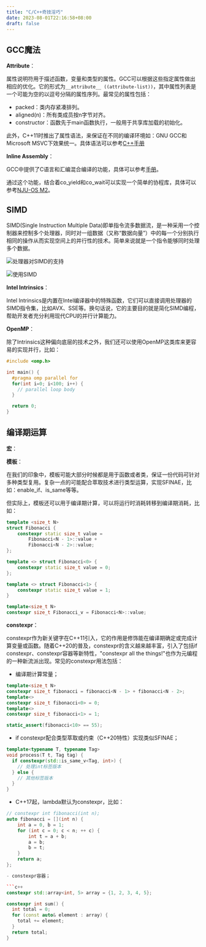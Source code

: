```yaml
---
title: "C/C++奇技淫巧"
date: 2023-08-01T22:16:58+08:00
draft: false
---
```


## GCC魔法

**Attribute**：

属性说明符用于描述函数，变量和类型的属性。GCC可以根据这些指定属性做出相应的优化。它的形式为`__attribute__ ((attribute-list))`，其中属性列表是一个可能为空的以逗号分隔的属性序列。最常见的属性包括：

- packed：类内存紧凑排列。
- aligned(n)：所有类成员按n字节对齐。
- constructor：函数先于main函数执行，一般用于共享库加载的初始化。

此外，C++11时推出了属性语法，来保证在不同的编译环境如：GNU GCC和Microsoft MSVC下效果统一。具体语法可以参考[C++手册](https://en.cppreference.com/w/cpp/language/attributes)

**Inline Assembly**：

GCC中提供了C语言和汇编混合编译的功能，具体可以参考[手册](https://www.ibiblio.org/gferg/ldp/GCC-Inline-Assembly-HOWTO.html)。

通过这个功能，结合着co_yield和co_wait可以实现一个简单的协程库，具体可以参考[NJU-OS M2](https://jyywiki.cn/OS/2022/labs/M2.html)。

## SIMD

SIMD(Single Instruction Multiple Data)即单指令流多数据流，是一种采用一个控制器来控制多个处理器，同时对一组数据（又称“数据向量”）中的每一个分别执行相同的操作从而实现空间上的并行性的技术。简单来说就是一个指令能够同时处理多个数据。

![处理器对SIMD的支持](https://pic3.zhimg.com/80/v2-42f84e676fb838f1e2aa2632d4ab0246_720w.webp)

![使用SIMD](https://pic2.zhimg.com/80/v2-a1490b3ffd4a96a09ed17e342d279635_720w.webp)

**Intel Intrinsics**：

Intel Intrinsics是内置在Intel编译器中的特殊函数，它们可以直接调用处理器的SIMD指令集，比如AVX、SSE等。换句话说，它的主要目的就是简化SIMD编程，帮助开发者充分利用现代CPU的并行计算能力。

**OpenMP**：

除了Intrinsics这种偏向底层的技术之外，我们还可以使用OpenMP这类库来更容易的实现并行，比如：

```c++
#include <omp.h>

int main() {
  #pragma omp parallel for
  for(int i=0; i<100; i++) {
    // parallel loop body
  }

  return 0;
}
```

## 编译期运算

**宏**：

**模板**：

在我们的印象中，模板可能大部分时候都是用于函数或者类，保证一份代码可针对多种类型复用。复杂一点的可能配合萃取技术进行类型运算，实现SFINAE，比如：enable_if、is_same等等。

但实际上，模板还可以用于编译期计算，可以将运行时消耗转移到编译期消耗，比如：

```c++
template <size_t N> 
struct Fibonacci {  
    constexpr static size_t value = 
        Fibonacci<N - 1>::value +
        Fibonacci<N - 2>::value;
};

template <> struct Fibonacci<0> {   
    constexpr static size_t value = 0;
};

template <> struct Fibonacci<1> {   
    constexpr static size_t value = 1;
}

template<size_t N>
constexpr size_t Fibonacci_v = Fibonacci<N>::value; 
```

**constexpr**：

constexpr作为新关键字在C++11引入，它的作用是修饰能在编译期确定或完成计算变量或函数。随着C++20的普及，constexpr的含义越来越丰富，引入了包括if constexpr、constexpr容器等新特性，"constexpr all the things!"也作为元编程的一种新流派出现。常见的constexpr用法包括：

- 编译期计算常量；

```c++
template<size_t N>
constexpr size_t fibonacci = fibonacci<N - 1> + fibonacci<N - 2>;
template<>
constexpr size_t fibonacci<0> = 0;
template<>
constexpr size_t fibonacci<1> = 1;

static_assert(fibonacci<10> == 55);
```

- if constexpr配合类型萃取或约束（C++20特性）实现类似SFINAE；

```c++
template<typename T, typename Tag>
void process(T t, Tag tag) {
  if constexpr(std::is_same_v<Tag, int>) {
    // 处理int标签版本
  } else {
    // 其他标签版本 
  }
}
```

- C++17起，lambda默认为constexpr，比如：

```c++
// constexpr int fibonacci(int n);
auto fibonacci = [](int n) {
    int a = 0, b = 1;
    for (int c = 0; c < n; ++ c) {
        int t = a + b;
        a = b;
        b = t;
    }
    return a;
};

- constexpr容器；

```c++
constexpr std::array<int, 5> array = {1, 2, 3, 4, 5}; 

constexpr int sum() {
  int total = 0;
  for (const auto& element : array) {
    total += element; 
  }
  return total;
}
```
